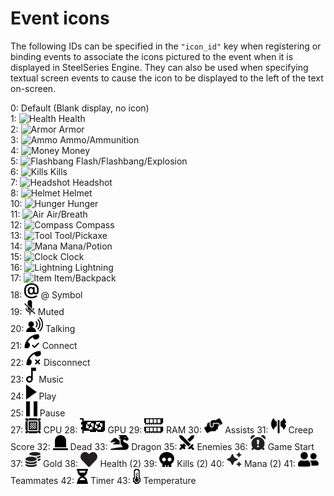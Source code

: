 # Event icons #

The following IDs can be specified in the `"icon_id"` key when registering or binding events to associate the icons pictured to the event when it is displayed in SteelSeries Engine.  They can also be used when specifying textual screen events to cause the icon to be displayed to the left of the text on-screen.

0:  Default (Blank display, no icon)  
1:  ![Health](/images/eventicons/health.png) Health  
2:  ![Armor](/images/eventicons/armor.png) Armor  
3:  ![Ammo](/images/eventicons/ammo.png) Ammo/Ammunition  
4:  ![Money](/images/eventicons/money.png) Money  
5:  ![Flashbang](/images/eventicons/flash.png) Flash/Flashbang/Explosion  
6:  ![Kills](/images/eventicons/kills.png) Kills  
7:  ![Headshot](/images/eventicons/headshot.png) Headshot  
8:  ![Helmet](/images/eventicons/helmet.png) Helmet  
10: ![Hunger](/images/eventicons/hunger.png) Hunger  
11: ![Air](/images/eventicons/air.png) Air/Breath  
12: ![Compass](/images/eventicons/compass.png) Compass  
13: ![Tool](/images/eventicons/pick.png) Tool/Pickaxe  
14: ![Mana](/images/eventicons/potion.png) Mana/Potion  
15: ![Clock](/images/eventicons/clock.png) Clock  
16: ![Lightning](/images/eventicons/lightning.png) Lightning  
17: ![Item](/images/eventicons/backpack.png) Item/Backpack  
18: <img src="/images/eventicons/at.svg" height="24px"> @ Symbol  
19: <img src="/images/eventicons/muted.svg" height="24px"> Muted  
20: <img src="/images/eventicons/talking.svg" height="24px"> Talking  
21: <img src="/images/eventicons/connect.svg" height="24px"> Connect  
22: <img src="/images/eventicons/disconnect.svg" height="24px"> Disconnect  
23: <img src="/images/eventicons/music.svg" height="24px"> Music  
24: <img src="/images/eventicons/play.svg" height="24px"> Play  
25: <img src="/images/eventicons/pause.svg" height="24px"> Pause  
27: <img src="/images/eventicons/CPU.svg" height="24px"> CPU
28: <img src="/images/eventicons/GPU.svg" height="24px"> GPU
29: <img src="/images/eventicons/RAM.svg" height="24px"> RAM
30: <img src="/images/eventicons/assists.svg" height="24px"> Assists
31: <img src="/images/eventicons/creep_score.svg" height="24px"> Creep Score
32: <img src="/images/eventicons/dead.svg" height="24px"> Dead
33: <img src="/images/eventicons/dragon.svg" height="24px"> Dragon
35: <img src="/images/eventicons/enemies.svg" height="24px"> Enemies
36: <img src="/images/eventicons/game_started.svg" height="24px"> Game Start
37: <img src="/images/eventicons/gold.svg" height="24px"> Gold
38: <img src="/images/eventicons/health2.svg" height="24px"> Health (2)
39: <img src="/images/eventicons/kills2.svg" height="24px"> Kills (2)
40: <img src="/images/eventicons/mana2.svg" height="24px"> Mana (2)
41: <img src="/images/eventicons/teammates.svg" height="24px"> Teammates
42: <img src="/images/eventicons/timer.svg" height="24px"> Timer
43: <img src="/images/eventicons/TEMP.svg" height="24px"> Temperature
